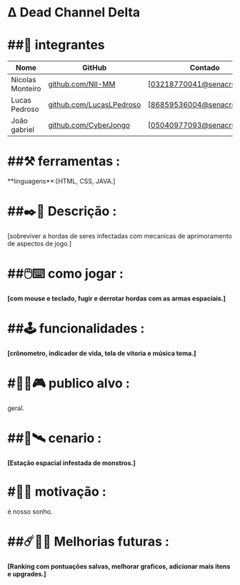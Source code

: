 <H1>Δ Dead Channel Delta</h1>

<H1>##👥 integrantes</H1> 

|Nome            |GitHub                                                      |Contado                     |
|----------------|------------------------------------------------------------|----------------------------|
|Nicolas Monteiro|[github.com/NII-MM](https://githun.com/NII-MM)              |[03218770041@senacrs.edu.br]|
|Lucas Pedroso   |[github.com/LucasLPedroso](https://github.com/LucasLPedroso)|[86859536004@senacrs.edu.br]|
|João gabriel    |[github.com/CyberJongo](https://github.com/CyberJongo)      |[05040977093@senacrs.edu.br]|



<H1>##⚒️ ferramentas : </h1>
**linguagens**:[HTML, CSS, JAVA.]

<H1>##✒️📜 Descrição :</h1>

[sobreviver a hordas de seres infectadas com mecanicas de aprimoramento de aspectos de jogo.]

<H1>##🖱️⌨️ como jogar :</h1>

**[com mouse e teclado, fugir e derrotar hordas com as armas espaciais.]**

<H1>##🕹️ funcionalidades :</h1>

**[crônometro, indicador de vida, tela de vitoria e música tema.]**

<H1>#🧍‍♂️🎮 publico alvo :</h1>

geral.

<H1>##🌌🛰️ cenario : </h1>

**[Estação espacial infestada de monstros.]**

<H1>#👾✊ motivação :</h1>

é nosso sonho.

<H1>##☄️🤖🚀 Melhorias futuras : </h1>

**[Ranking com pontuações salvas, melhorar graficos, adicionar mais itens e upgrades.]**
